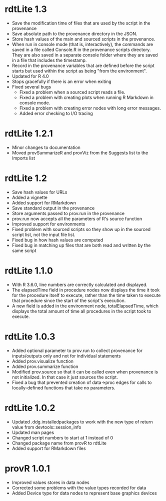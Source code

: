 # rdtLite 1.3
* Save the modification time of files that are used by the script in the provenance
* Save absolute path to the provenance directory in the JSON.
* Store hash values of the main and sourced scripts in the provenance.
* When run in console mode (that is, interactively), the commands are
saved in a file called Console.R in the provenance scripts directory.
They are also saved in a separate console folder where they are saved in a file that includes the timestamp.
* Record in the provenance variables that are defined before the script starts but used within the script as being "from the environment".
* Updated for R 4.0
* Stops gracefully if there is an error when exiting
* Fixed several bugs
    * Fixed a problem when a sourced script reads a file.
    * Fixed a problem with creating plots when running R Markdown in console mode.
    * Fixed a problem with creating error nodes with long error messages.
    * Added error checking to I/O tracing    

# rdtLite 1.2.1

* Minor changes to documentation
* Moved provSummarizeR and provViz from the Suggests list to the Imports list

# rdtLite 1.2

* Save hash values for URLs
* Added a vignette
* Added support for RMarkdown
* Save standard output in the provenance
* Store arguments passed to prov.run in the provenance
* prov.run now accepts all the parameters of R's source function
* Improved support for environments
* Fixed problem with sourced scripts so they show up in the sourced script list, not the input file list.
* Fixed bug in how hash values are computed
* Fixed bug in matching up files that are both read and written by the same script

# rdtLite 1.1.0

* With R 3.6.0, line numbers are correctly calculated and displayed.
* The elapsedTime field in procedure nodes now displays the time it took for the procedure itself to execute,
rather than the time taken to execute that procedure since the start of the script's execution.
* A new field is added in the environment node, totalElapsedTime, which displays the total amount of time all
procedures in the script took to execute.

# rdtLite 1.0.3

* Added optional parameter to prov.run to collect provenance for inputs/outputs only
and not for individual statements
* Added prov.visualize function
* Added prov.summarize function
* Modified prov.source so that it can be called even when provenance is not initialized.  In
that case it just sources the script.
* Fixed a bug that prevented creation of data->proc edges for calls to locally-defined 
functions that take no parameters.

# rdtLite 1.0.2

* Updated .ddg.installedpackages to work with the new type of return value from devtools::session_info
* Updated man pages
* Changed script numbers to start at 1 instead of 0
* Changed package name from provR to rdtLite
* Added support for RMarkdown files

# provR 1.0.1

* Improved values stores in data nodes
* Corrected some problems with the value types recorded for data
* Added Device type for data nodes to represent base graphics devices
